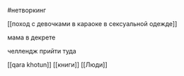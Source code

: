  #нетворкинг 

[[поход с девочками в караоке в сексуальной одежде]]


мама в декрете 

челлендж прийти туда

[[qara khotun]]
[[книги]]
[[Люди]]